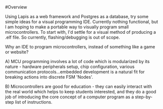 #Overview

Using Lapis as a web framework and Postgres as a database, try some simple ideas for a visual programming IDE. Currently nothing functional, but I am hoping to make a portable way to visually program small microcontrollers. To start with, I'd settle for a visual method of producing a .elf file. So currently, flashing/debugging is out of scope.

Why an IDE to program microcontrollers, instead of something like a game or website?

A) MCU programming involves a lot of code which is modularized by its nature - hardware peripherals setup, chip configuration, various communication protocols...embedded development is a natural fit for breaking actions into discrete FSM 'Nodes'.

B) Microcontrollers are good for education - they can easily interact with the real world which helps to keep students interested, and they do a good job of introducing the core concept of a computer program as a step-by-step list of instructions.
